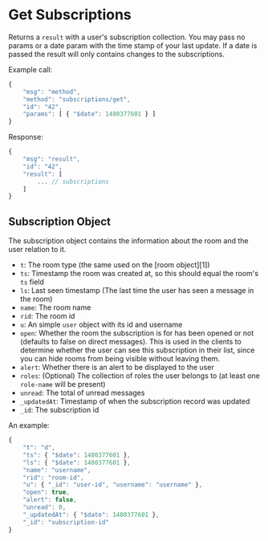 # Get Subscriptions

Returns a `result` with a user's subscription collection. You may pass no params or a date param with the time stamp of your last update. If a date is passed the result will only contains changes to the subscriptions.

Example call:

```javascript
{
    "msg": "method",
    "method": "subscriptions/get",
    "id": "42",
    "params": [ { "$date": 1480377601 } ]
}
```

Response:

```javascript
{
    "msg": "result",
    "id": "42",
    "result": [
        ... // subscriptions
    ]
}
```

## Subscription Object

The subscription object contains the information about the room and the user relation to it.

* `t`: The room type \(the same used on the \[room object\]\[1\]\)
* `ts`: Timestamp the room was created at, so this should equal the room's `ts` field
* `ls`: Last seen timestamp \(The last time the user has seen a message in the room\)
* `name`: The room name
* `rid`: The room id
* `u`: An simple `user` object with its id and username
* `open`: Whether the room the subscription is for has been opened or not \(defaults to false on direct messages\). This is used in the clients to determine whether the user can see this subscription in their list, since you can hide rooms from being visible without leaving them.
* `alert`: Whether there is an alert to be displayed to the user
* `roles`: \(Optional\) The collection of roles the user belongs to \(at least one `role-name` will be present\)
* `unread`: The total of unread messages
* `_updatedAt`: Timestamp of when the subscription record was updated
* `_id`: The subscription id

An example:

```javascript
{
    "t": "d",
    "ts": { "$date": 1480377601 },
    "ls": { "$date": 1480377601 },
    "name": "username",
    "rid": "room-id",
    "u": { "_id": "user-id", "username": "username" },
    "open": true,
    "alert": false,
    "unread": 0,
    "_updatedAt": { "$date": 1480377601 },
    "_id": "subscription-id"
}
```

